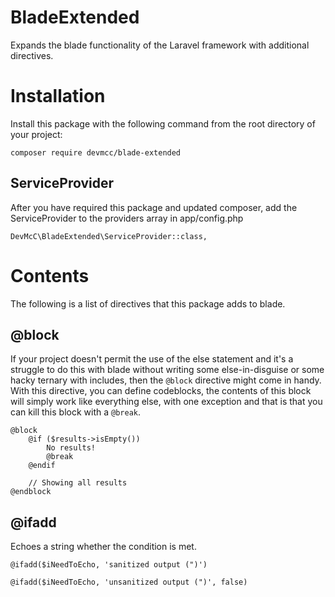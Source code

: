 # BladeExtended
Expands the blade functionality of the Laravel framework with additional directives. 



# Installation
Install this package with the following command from the root directory of your project:
```
composer require devmcc/blade-extended
```


## ServiceProvider
After you have required this package and updated composer, add the ServiceProvider to the providers array in app/config.php
```
DevMcC\BladeExtended\ServiceProvider::class,
```



# Contents
The following is a list of directives that this package adds to blade.


## @block
If your project doesn't permit the use of the else statement and it's a struggle to do this with blade without writing some else-in-disguise or some hacky ternary with includes, then the ```@block``` directive might come in handy.  
With this directive, you can define codeblocks, the contents of this block will simply work like everything else, with one exception and that is that you can kill this block with a ```@break```.

```
@block
    @if ($results->isEmpty())
        No results!
        @break
    @endif

    // Showing all results
@endblock
```


## @ifadd
Echoes a string whether the condition is met.

```
@ifadd($iNeedToEcho, 'sanitized output (")')

@ifadd($iNeedToEcho, 'unsanitized output (")', false)
```
